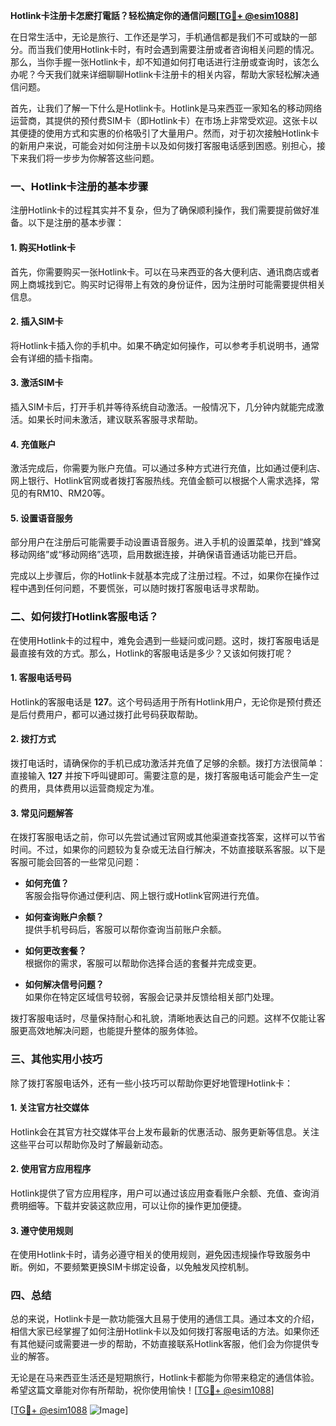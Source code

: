 **Hotlink卡注册卡怎麽打電話？轻松搞定你的通信问题[[TG💪+ @esim1088](https://t.me/s/esim1088)]**

在日常生活中，无论是旅行、工作还是学习，手机通信都是我们不可或缺的一部分。而当我们使用Hotlink卡时，有时会遇到需要注册或者咨询相关问题的情况。那么，当你手握一张Hotlink卡，却不知道如何打电话进行注册或查询时，该怎么办呢？今天我们就来详细聊聊Hotlink卡注册卡的相关内容，帮助大家轻松解决通信问题。

首先，让我们了解一下什么是Hotlink卡。Hotlink是马来西亚一家知名的移动网络运营商，其提供的预付费SIM卡（即Hotlink卡）在市场上非常受欢迎。这张卡以其便捷的使用方式和实惠的价格吸引了大量用户。然而，对于初次接触Hotlink卡的新用户来说，可能会对如何注册卡以及如何拨打客服电话感到困惑。别担心，接下来我们将一步步为你解答这些问题。

### **一、Hotlink卡注册的基本步骤**

注册Hotlink卡的过程其实并不复杂，但为了确保顺利操作，我们需要提前做好准备。以下是注册的基本步骤：

#### **1. 购买Hotlink卡**
首先，你需要购买一张Hotlink卡。可以在马来西亚的各大便利店、通讯商店或者网上商城找到它。购买时记得带上有效的身份证件，因为注册时可能需要提供相关信息。

#### **2. 插入SIM卡**
将Hotlink卡插入你的手机中。如果不确定如何操作，可以参考手机说明书，通常会有详细的插卡指南。

#### **3. 激活SIM卡**
插入SIM卡后，打开手机并等待系统自动激活。一般情况下，几分钟内就能完成激活。如果长时间未激活，建议联系客服寻求帮助。

#### **4. 充值账户**
激活完成后，你需要为账户充值。可以通过多种方式进行充值，比如通过便利店、网上银行、Hotlink官网或者拨打客服热线。充值金额可以根据个人需求选择，常见的有RM10、RM20等。

#### **5. 设置语音服务**
部分用户在注册后可能需要手动设置语音服务。进入手机的设置菜单，找到“蜂窝移动网络”或“移动网络”选项，启用数据连接，并确保语音通话功能已开启。

完成以上步骤后，你的Hotlink卡就基本完成了注册过程。不过，如果你在操作过程中遇到任何问题，不要慌张，可以随时拨打客服电话寻求帮助。

### **二、如何拨打Hotlink客服电话？**

在使用Hotlink卡的过程中，难免会遇到一些疑问或问题。这时，拨打客服电话是最直接有效的方式。那么，Hotlink的客服电话是多少？又该如何拨打呢？

#### **1. 客服电话号码**
Hotlink的客服电话是 **127**。这个号码适用于所有Hotlink用户，无论你是预付费还是后付费用户，都可以通过拨打此号码获取帮助。

#### **2. 拨打方式**
拨打电话时，请确保你的手机已成功激活并充值了足够的余额。拨打方法很简单：直接输入 **127** 并按下呼叫键即可。需要注意的是，拨打客服电话可能会产生一定的费用，具体费用以运营商规定为准。

#### **3. 常见问题解答**
在拨打客服电话之前，你可以先尝试通过官网或其他渠道查找答案，这样可以节省时间。不过，如果你的问题较为复杂或无法自行解决，不妨直接联系客服。以下是客服可能会回答的一些常见问题：

- **如何充值？**  
  客服会指导你通过便利店、网上银行或Hotlink官网进行充值。
  
- **如何查询账户余额？**  
  提供手机号码后，客服可以帮你查询当前账户余额。
  
- **如何更改套餐？**  
  根据你的需求，客服可以帮助你选择合适的套餐并完成变更。
  
- **如何解决信号问题？**  
  如果你在特定区域信号较弱，客服会记录并反馈给相关部门处理。

拨打客服电话时，尽量保持耐心和礼貌，清晰地表达自己的问题。这样不仅能让客服更高效地解决问题，也能提升整体的服务体验。

### **三、其他实用小技巧**

除了拨打客服电话外，还有一些小技巧可以帮助你更好地管理Hotlink卡：

#### **1. 关注官方社交媒体**
Hotlink会在其官方社交媒体平台上发布最新的优惠活动、服务更新等信息。关注这些平台可以帮助你及时了解最新动态。

#### **2. 使用官方应用程序**
Hotlink提供了官方应用程序，用户可以通过该应用查看账户余额、充值、查询消费明细等。下载并安装这款应用，可以让你的操作更加便捷。

#### **3. 遵守使用规则**
在使用Hotlink卡时，请务必遵守相关的使用规则，避免因违规操作导致服务中断。例如，不要频繁更换SIM卡绑定设备，以免触发风控机制。

### **四、总结**

总的来说，Hotlink卡是一款功能强大且易于使用的通信工具。通过本文的介绍，相信大家已经掌握了如何注册Hotlink卡以及如何拨打客服电话的方法。如果你还有其他疑问或需要进一步的帮助，不妨直接联系Hotlink客服，他们会为你提供专业的解答。

无论是在马来西亚生活还是短期旅行，Hotlink卡都能为你带来稳定的通信体验。希望这篇文章能对你有所帮助，祝你使用愉快！[[TG💪+ @esim1088](https://t.me/s/esim1088)]

[[TG💪+ @esim1088](https://t.me/s/esim1088) ![Image](https://i.postimg.cc/4NQfJmqS/Snipaste-2025-05-13-00-14-12.png)]
